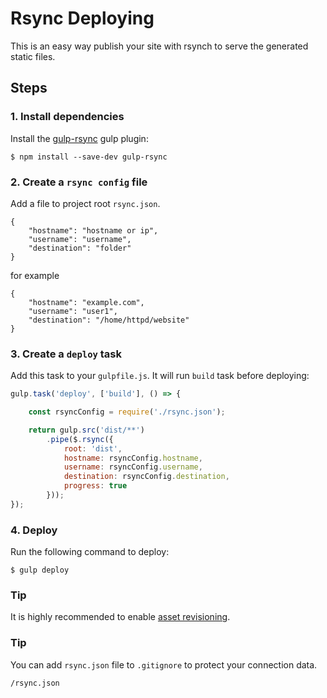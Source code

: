 # Rsync Deploying

This is an easy way publish your site with rsynch to serve the generated static files.

## Steps

### 1. Install dependencies

Install the [gulp-rsync](https://github.com/jerrysu/gulp-rsync) gulp plugin:

```
$ npm install --save-dev gulp-rsync
```

### 2. Create a `rsync config` file
Add a file to project root `rsync.json`.


```
{
    "hostname": "hostname or ip",
    "username": "username",
    "destination": "folder"
}
```

for example
```
{
    "hostname": "example.com",
    "username": "user1",
    "destination": "/home/httpd/website"
}
```



### 3. Create a `deploy` task

Add this task to your `gulpfile.js`. It will run `build` task before deploying:

```js
gulp.task('deploy', ['build'], () => {

    const rsyncConfig = require('./rsync.json');

    return gulp.src('dist/**')
        .pipe($.rsync({
            root: 'dist',
            hostname: rsyncConfig.hostname,
            username: rsyncConfig.username,
            destination: rsyncConfig.destination,
            progress: true
        }));
});
```

### 4. Deploy

Run the following command to deploy:

```
$ gulp deploy
```

###  Tip

It is highly recommended to enable [asset revisioning](asset-revisioning.md).

###  Tip

You can add `rsync.json` file to `.gitignore` to protect your connection data.
```
/rsync.json
```
